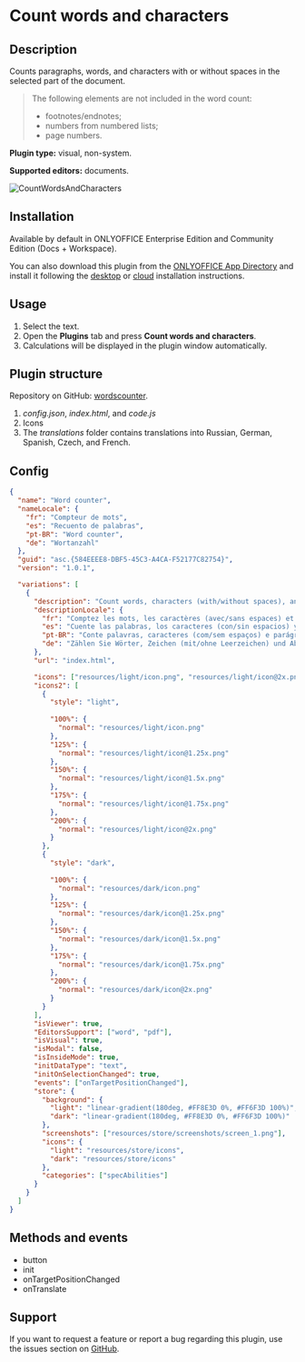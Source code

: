 # Count words and characters

## Description

Counts paragraphs, words, and characters with or without spaces in the selected part of the document.

> The following elements are not included in the word count:
>
> - footnotes/endnotes;
> - numbers from numbered lists;
> - page numbers.

**Plugin type:** visual, non-system.

**Supported editors:** documents.

![CountWordsAndCharacters](/assets/images/plugins/gifs/count-words-and-characters.gif)

## Installation

Available by default in ONLYOFFICE Enterprise Edition and Community Edition (Docs + Workspace).

You can also download this plugin from the [ONLYOFFICE App Directory](https://www.onlyoffice.com/en/app-directory/word-counter) and install it following the [desktop](../../docs/plugin-and-macros/tutorials/installing/onlyoffice-desktop-editors.md) or [cloud](../../docs/plugin-and-macros/tutorials/installing/onlyoffice-cloud.md) installation instructions.

## Usage

1. Select the text.
2. Open the **Plugins** tab and press **Count words and characters**.
3. Calculations will be displayed in the plugin window automatically.

## Plugin structure

Repository on GitHub: [wordscounter](https://github.com/ONLYOFFICE/onlyoffice.github.io/tree/master/sdkjs-plugins/content/wordscounter).

1. *config.json*, *index.html*, and *code.js*
2. Icons
3. The *translations* folder contains translations into Russian, German, Spanish, Czech, and French.

## Config

``` json
{
  "name": "Word counter",
  "nameLocale": {
    "fr": "Compteur de mots",
    "es": "Recuento de palabras",
    "pt-BR": "Word counter",
    "de": "Wortanzahl"
  },
  "guid": "asc.{584EEEE8-DBF5-45C3-A4CA-F52177C82754}",
  "version": "1.0.1",

  "variations": [
    {
      "description": "Count words, characters (with/without spaces), and paragraphs in the selected part of your document.",
      "descriptionLocale": {
        "fr": "Comptez les mots, les caractères (avec/sans espaces) et les paragraphes dans la partie sélectionnée de votre document.",
        "es": "Cuente las palabras, los caracteres (con/sin espacios) y los párrafos en la parte seleccionada de su documento.",
        "pt-BR": "Conte palavras, caracteres (com/sem espaços) e parágrafos na parte selecionada do seu documento.",
        "de": "Zählen Sie Wörter, Zeichen (mit/ohne Leerzeichen) und Absätze im ausgewählten Teil Ihres Dokuments."
      },
      "url": "index.html",

      "icons": ["resources/light/icon.png", "resources/light/icon@2x.png"],
      "icons2": [
        {
          "style": "light",
                    
          "100%": {
            "normal": "resources/light/icon.png"
          },
          "125%": {
            "normal": "resources/light/icon@1.25x.png"
          },
          "150%": {
            "normal": "resources/light/icon@1.5x.png"
          },
          "175%": {
            "normal": "resources/light/icon@1.75x.png"
          },
          "200%": {
            "normal": "resources/light/icon@2x.png"
          }
        },
        {
          "style": "dark",
                    
          "100%": {
            "normal": "resources/dark/icon.png"
          },
          "125%": {
            "normal": "resources/dark/icon@1.25x.png"
          },
          "150%": {
            "normal": "resources/dark/icon@1.5x.png"
          },
          "175%": {
            "normal": "resources/dark/icon@1.75x.png"
          },
          "200%": {
            "normal": "resources/dark/icon@2x.png"
          }
        }
      ],
      "isViewer": true,
      "EditorsSupport": ["word", "pdf"],
      "isVisual": true,
      "isModal": false,
      "isInsideMode": true,
      "initDataType": "text",
      "initOnSelectionChanged": true,
      "events": ["onTargetPositionChanged"],
      "store": {
        "background": {
          "light": "linear-gradient(180deg, #FF8E3D 0%, #FF6F3D 100%)",
          "dark": "linear-gradient(180deg, #FF8E3D 0%, #FF6F3D 100%)"
        },
        "screenshots": ["resources/store/screenshots/screen_1.png"],
        "icons": {
          "light": "resources/store/icons",
          "dark": "resources/store/icons"
        },
        "categories": ["specAbilities"]
      }
    }
  ]
}
```

## Methods and events

- button
- init
- onTargetPositionChanged
- onTranslate

## Support

If you want to request a feature or report a bug regarding this plugin, use the issues section on [GitHub](https://github.com/ONLYOFFICE/onlyoffice.github.io/issues).
